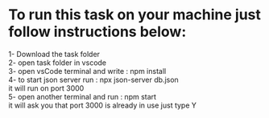 # To run this task on your machine just follow instructions below: 

1- Download the task folder  <br />
2- open task folder in vscode <br />
3- open vsCode terminal and write :  npm install <br />
4- to start json server run : npx json-server db.json  <br />
  it will run on port 3000 <br />
5- open another terminal and run :  npm start  <br /> 
  it will ask you that port 3000 is already in use just type  Y <br />
